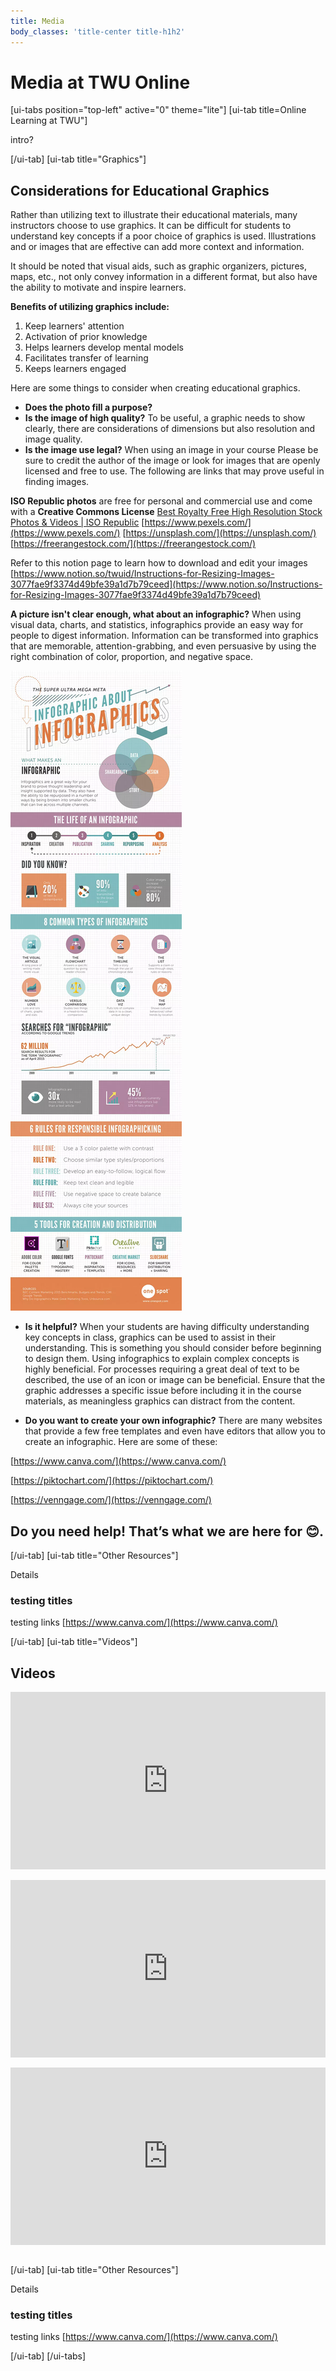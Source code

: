 ```yaml
---
title: Media
body_classes: 'title-center title-h1h2'
---
```


# Media at TWU Online

[ui-tabs position="top-left" active="0" theme="lite"]
[ui-tab title=Online Learning at TWU"]

intro?

[/ui-tab]
[ui-tab title="Graphics"]


## Considerations for Educational Graphics

Rather than utilizing text to illustrate their educational materials, many instructors choose to use graphics. It can be difficult for students to understand key concepts if a poor choice of graphics is used. Illustrations and or images that are effective can add more context and information.

It should be noted that visual aids, such as graphic organizers, pictures, maps, etc., not only convey information in a different format, but also have the ability to motivate and inspire learners.

**Benefits of utilizing graphics include:**

1. Keep learners' attention
2. Activation of prior knowledge
3. Helps learners develop mental models
4. Facilitates transfer of learning
5. Keeps learners engaged

Here are some things to consider when creating educational graphics.

- **Does the photo fill a purpose?**
- **Is the image of high quality?** To be useful, a graphic needs to show clearly, there are considerations of dimensions but also resolution and image quality.
- **Is the image use legal?**  When using an image in your course  Please be sure to credit the author of the image or look for images that are openly licensed and free to use.  The following are links that may prove useful in finding images.

 **ISO Republic photos** are free for personal and commercial use and come with a **Creative Commons License**
[Best Royalty Free High Resolution Stock Photos & Videos | ISO Republic](http://isorepublic.com/)
[https://www.pexels.com/](https://www.pexels.com/)
[https://unsplash.com/](https://unsplash.com/)
[https://freerangestock.com/](https://freerangestock.com/)


Refer to this notion page to learn how to download and edit your images [https://www.notion.so/twuid/Instructions-for-Resizing-Images-3077fae9f3374d49bfe39a1d7b79ceed](https://www.notion.so/Instructions-for-Resizing-Images-3077fae9f3374d49bfe39a1d7b79ceed)

**A picture isn't clear enough, what about an infographic?**
When using visual data, charts, and statistics, infographics provide an easy way for people to digest information. Information can be transformed into graphics that are memorable, attention-grabbing, and even persuasive by using the right combination of color, proportion, and negative space.

![infographic](infographic.png "infographic")

- **Is it helpful?** When your students are having difficulty understanding key concepts in class, graphics can be used to assist in their understanding. This is something you should consider before beginning to design them. Using infographics to explain complex concepts is highly beneficial. For processes requiring a great deal of text to be described, the use of an icon or image can be beneficial. Ensure that the graphic addresses a specific issue before including it in the course materials, as meaningless graphics can distract from the content.

- **Do you want to create your own infographic?** There are many websites that provide a few free templates and even have editors that allow you to create an infographic. Here are some of these:

[https://www.canva.com/](https://www.canva.com/)

[https://piktochart.com/](https://piktochart.com/)

[https://venngage.com/](https://venngage.com/)


## Do you need help! That’s what we are here for 😊.


[/ui-tab]
[ui-tab title="Other Resources"]

Details

### testing titles

testing links
[https://www.canva.com/](https://www.canva.com/)


[/ui-tab]
[ui-tab title="Videos"]

## Videos

<div style="padding:56.25% 0 0 0;position:relative;"><iframe src="https://player.vimeo.com/video/702950788?h=801b22cb5e&amp;badge=0&amp;autopause=0&amp;player_id=0&amp;app_id=58479" frameborder="0" allow="autoplay; fullscreen; picture-in-picture" allowfullscreen style="position:absolute;top:0;left:0;width:100%;height:100%;" title="Communication Technologies"></iframe></div><script src="https://player.vimeo.com/api/player.js"></script>

<br>

<div style="padding:56.25% 0 0 0;position:relative;"><iframe src="https://player.vimeo.com/video/702949944?h=d46428e2c1&amp;badge=0&amp;autopause=0&amp;player_id=0&amp;app_id=58479" frameborder="0" allow="autoplay; fullscreen; picture-in-picture" allowfullscreen style="position:absolute;top:0;left:0;width:100%;height:100%;" title="Persistent Spiritual Questions"></iframe></div><script src="https://player.vimeo.com/api/player.js"></script>

<br>

<div style="padding:56.25% 0 0 0;position:relative;"><iframe src="https://player.vimeo.com/video/702949118?h=c242a28cb5&amp;badge=0&amp;autopause=0&amp;player_id=0&amp;app_id=58479" frameborder="0" allow="autoplay; fullscreen; picture-in-picture" allowfullscreen style="position:absolute;top:0;left:0;width:100%;height:100%;" title="Nursing Training - Sabina Lift"></iframe></div><script src="https://player.vimeo.com/api/player.js"></script>

<br>

[/ui-tab]
[ui-tab title="Other Resources"]

Details

### testing titles

testing links
[https://www.canva.com/](https://www.canva.com/)


[/ui-tab]
[/ui-tabs]
